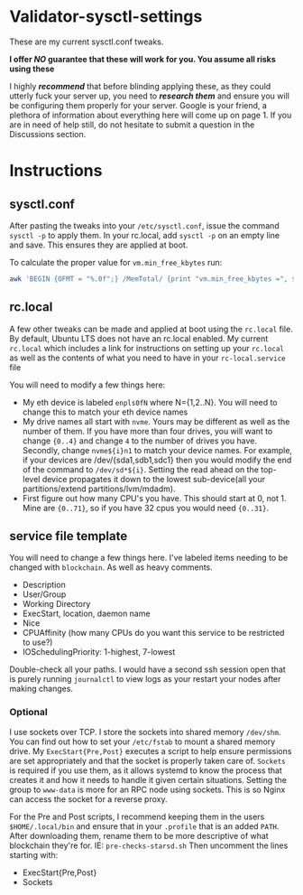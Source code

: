 # Validator-sysctl-settings
These are my current sysctl.conf tweaks.

**I offer ***NO*** guarantee that these will work for you. You assume all risks using these**

I highly ***recommend*** that before blinding applying these, as they could utterly fuck your server up, you need to ***research them*** and ensure you will be configuring them properly for your server.
Google is your friend, a plethora of information about everything here will come up on page 1. If you are in need of help still, do not hesitate to submit a question in the Discussions section.


# Instructions

## sysctl.conf
After pasting the tweaks into your `/etc/sysctl.conf`, issue the command `sysctl -p` to apply them.
In your rc.local, add `sysctl -p` on an empty line and save. This ensures they are applied at boot.

To calculate the proper value for `vm.min_free_kbytes` run:
```bash
awk 'BEGIN {OFMT = "%.0f";} /MemTotal/ {print "vm.min_free_kbytes =", $2 * .03;}' /proc/meminfo
```

## rc.local
A few other tweaks can be made and applied at boot using the `rc.local` file.  By default, Ubuntu LTS does not have an rc.local enabled.  My current `rc.local` which includes a link for instructions on setting up your `rc.local` as well as the contents of what you need to have in your `rc-local.service` file

You will need to modify a few things here:
- My eth device is labeled `enpls0fN` where N={1,2..N}.  You will need to change this to match your eth device names
- My drive names all start with `nvme`.  Yours may be different as well as the number of them. If you have more than four drives, you will want to change `{0..4}` and change `4` to the number of drives you have. Secondly, change `nvme${i}n1` to match your device names. For example, if your devices are /dev/{sda1,sdb1,sdc1} then you would modify the end of the command to `/dev/sd*${i}`.  Setting the read ahead on the top-level device propagates it down to the lowest sub-device(all your partitions/extend partitions/lvm/mdadm).
- First figure out how many CPU's you have. This should start at 0, not 1. Mine are `{0..71}`, so if you have 32 cpus you would need `{0..31}`.

## service file template
You will need to change a few things here. I've labeled items needing to be changed with `blockchain`.  As well as heavy comments.
- Description
- User/Group
- Working Directory
- ExecStart, location, daemon name
- Nice
- CPUAffinity (how many CPUs do you want this service to be restricted to use?)
- IOSchedulingPriority:  1-highest, 7-lowest

Double-check all your paths. I would have a second ssh session open that is purely running `journalctl` to view logs as your restart your nodes after making changes.

### Optional
I use sockets over TCP. I store the sockets into shared memory `/dev/shm`.  You can find out how to set your `/etc/fstab` to mount a shared memory drive.
My `ExecStart{Pre,Post}` executes a script to help ensure permissions are set appropriately and that the socket is properly taken care of.
`Sockets` is required if you use them, as it allows systemd to know the process that creates it and how it needs to handle it given certain situations.
Setting the group to `www-data` is more for an RPC node using sockets.  This is so Nginx can access the socket for a reverse proxy.


For the Pre and Post scripts, I recommend keeping them in the users `$HOME/.local/bin` and ensure that in your `.profile` that is an added `PATH`.
After downloading them, rename them to be more descriptive of what blockchain they're for. IE: `pre-checks-starsd.sh`
Then uncomment the lines starting with:
- ExecStart{Pre,Post}
- Sockets
